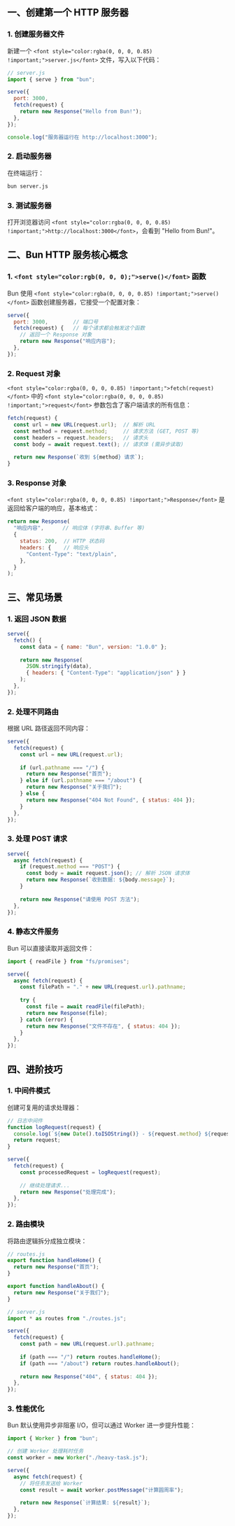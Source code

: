 ## <font style="color:rgb(0, 0, 0);">一、创建第一个 HTTP 服务器</font>
### <font style="color:rgb(0, 0, 0);">1. 创建服务器文件</font>
<font style="color:rgba(0, 0, 0, 0.85) !important;">新建一个 </font>`<font style="color:rgba(0, 0, 0, 0.85) !important;">server.js</font>`<font style="color:rgba(0, 0, 0, 0.85) !important;"> 文件，写入以下代码：</font>

```javascript
// server.js
import { serve } from "bun";

serve({
  port: 3000,
  fetch(request) {
    return new Response("Hello from Bun!");
  },
});

console.log("服务器运行在 http://localhost:3000");
```

### <font style="color:rgb(0, 0, 0);">2. 启动服务器</font>
<font style="color:rgba(0, 0, 0, 0.85) !important;">在终端运行：</font>

```bash
bun server.js
```

### <font style="color:rgb(0, 0, 0);">3. 测试服务器</font>
<font style="color:rgba(0, 0, 0, 0.85) !important;">打开浏览器访问 </font>`<font style="color:rgba(0, 0, 0, 0.85) !important;">http://localhost:3000</font>`<font style="color:rgba(0, 0, 0, 0.85) !important;">，会看到 "Hello from Bun!"。</font>

## <font style="color:rgb(0, 0, 0);">二、Bun HTTP 服务核心概念</font>
### <font style="color:rgb(0, 0, 0);">1.</font><font style="color:rgb(0, 0, 0);"> </font>`<font style="color:rgb(0, 0, 0);">serve()</font>`<font style="color:rgb(0, 0, 0);"> </font><font style="color:rgb(0, 0, 0);">函数</font>
<font style="color:rgba(0, 0, 0, 0.85) !important;">Bun 使用 </font>`<font style="color:rgba(0, 0, 0, 0.85) !important;">serve()</font>`<font style="color:rgba(0, 0, 0, 0.85) !important;"> 函数创建服务器，它接受一个配置对象：</font>

```javascript
serve({
  port: 3000,        // 端口号
  fetch(request) {   // 每个请求都会触发这个函数
    // 返回一个 Response 对象
    return new Response("响应内容");
  },
});
```

### <font style="color:rgb(0, 0, 0);">2. Request 对象</font>
`<font style="color:rgba(0, 0, 0, 0.85) !important;">fetch(request)</font>`<font style="color:rgba(0, 0, 0, 0.85) !important;"> 中的 </font>`<font style="color:rgba(0, 0, 0, 0.85) !important;">request</font>`<font style="color:rgba(0, 0, 0, 0.85) !important;"> 参数包含了客户端请求的所有信息：</font>

```javascript
fetch(request) {
  const url = new URL(request.url);  // 解析 URL
  const method = request.method;     // 请求方法 (GET, POST 等)
  const headers = request.headers;   // 请求头
  const body = await request.text(); // 请求体 (需异步读取)
  
  return new Response(`收到 ${method} 请求`);
}
```

### <font style="color:rgb(0, 0, 0);">3. Response 对象</font>
`<font style="color:rgba(0, 0, 0, 0.85) !important;">Response</font>`<font style="color:rgba(0, 0, 0, 0.85) !important;"> 是返回给客户端的响应，基本格式：</font>

```javascript
return new Response(
  "响应内容",      // 响应体 (字符串、Buffer 等)
  {
    status: 200,  // HTTP 状态码
    headers: {    // 响应头
      "Content-Type": "text/plain",
    },
  }
);
```

## <font style="color:rgb(0, 0, 0);">三、常见场景</font>
### <font style="color:rgb(0, 0, 0);">1. 返回 JSON 数据</font>
```javascript
serve({
  fetch() {
    const data = { name: "Bun", version: "1.0.0" };
    
    return new Response(
      JSON.stringify(data),
      { headers: { "Content-Type": "application/json" } }
    );
  },
});
```

### <font style="color:rgb(0, 0, 0);">2. 处理不同路由</font>
<font style="color:rgba(0, 0, 0, 0.85) !important;">根据 URL 路径返回不同内容：</font>

```javascript
serve({
  fetch(request) {
    const url = new URL(request.url);
    
    if (url.pathname === "/") {
      return new Response("首页");
    } else if (url.pathname === "/about") {
      return new Response("关于我们");
    } else {
      return new Response("404 Not Found", { status: 404 });
    }
  },
});
```

### <font style="color:rgb(0, 0, 0);">3. 处理 POST 请求</font>
```javascript
serve({
  async fetch(request) {
    if (request.method === "POST") {
      const body = await request.json(); // 解析 JSON 请求体
      return new Response(`收到数据: ${body.message}`);
    }
    
    return new Response("请使用 POST 方法");
  },
});
```

### <font style="color:rgb(0, 0, 0);">4. 静态文件服务</font>
<font style="color:rgba(0, 0, 0, 0.85) !important;">Bun 可以直接读取并返回文件：</font>

```javascript
import { readFile } from "fs/promises";

serve({
  async fetch(request) {
    const filePath = "." + new URL(request.url).pathname;
    
    try {
      const file = await readFile(filePath);
      return new Response(file);
    } catch (error) {
      return new Response("文件不存在", { status: 404 });
    }
  },
});
```

## <font style="color:rgb(0, 0, 0);">四、进阶技巧</font>
### <font style="color:rgb(0, 0, 0);">1. 中间件模式</font>
<font style="color:rgba(0, 0, 0, 0.85) !important;">创建可复用的请求处理器：</font>

```javascript
// 日志中间件
function logRequest(request) {
  console.log(`${new Date().toISOString()} - ${request.method} ${request.url}`);
  return request;
}

serve({
  fetch(request) {
    const processedRequest = logRequest(request);
    
    // 继续处理请求...
    return new Response("处理完成");
  },
});
```

### <font style="color:rgb(0, 0, 0);">2. 路由模块</font>
<font style="color:rgba(0, 0, 0, 0.85) !important;">将路由逻辑拆分成独立模块：</font>

```javascript
// routes.js
export function handleHome() {
  return new Response("首页");
}

export function handleAbout() {
  return new Response("关于我们");
}

// server.js
import * as routes from "./routes.js";

serve({
  fetch(request) {
    const path = new URL(request.url).pathname;
    
    if (path === "/") return routes.handleHome();
    if (path === "/about") return routes.handleAbout();
    
    return new Response("404", { status: 404 });
  },
});
```

### <font style="color:rgb(0, 0, 0);">3. 性能优化</font>
<font style="color:rgba(0, 0, 0, 0.85) !important;">Bun 默认使用异步非阻塞 I/O，但可以通过 Worker 进一步提升性能：</font>

```javascript
import { Worker } from "bun";

// 创建 Worker 处理耗时任务
const worker = new Worker("./heavy-task.js");

serve({
  async fetch(request) {
    // 将任务发送给 Worker
    const result = await worker.postMessage("计算圆周率");
    
    return new Response(`计算结果: ${result}`);
  },
});
```

